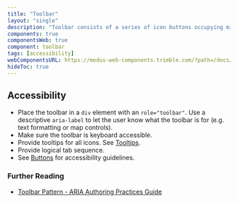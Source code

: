 ```yaml
---
title: "Toolbar"
layout: "single"
description: "Toolbar consists of a series of icon buttons occupying minimum workspace"
components: true
componentsWeb: true
component: toolbar
tags: [accessibility]
webComponentsURL: https://modus-web-components.trimble.com/?path=/docs/components-toolbar--default
hideToc: true
---
```


## Accessibility

- Place the toolbar in a `div` element with an `role="toolbar"`. Use a descriptive `aria-label` to let the user know what the toolbar is for (e.g. text formatting or map controls).
- Make sure the toolbar is keyboard accessible.
- Provide tooltips for all icons. See [Tooltips](/components/web/tooltips/accessibility).
- Provide logical tab sequence.
- See [Buttons](/components/web/buttons/accessibility/) for accessibility guidelines.

### Further Reading

- [Toolbar Pattern - ARIA Authoring Practices Guide](https://www.w3.org/WAI/ARIA/apg/patterns/toolbar/)
